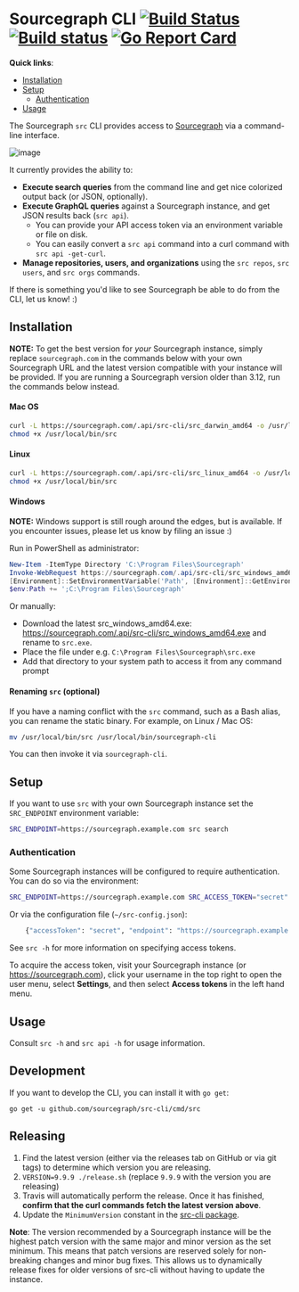 # Sourcegraph CLI [![Build Status](https://travis-ci.org/sourcegraph/src-cli.svg)](https://travis-ci.org/sourcegraph/src-cli) [![Build status](https://ci.appveyor.com/api/projects/status/fwa1bkd198hyim8a?svg=true)](https://ci.appveyor.com/project/sourcegraph/src-cli) [![Go Report Card](https://goreportcard.com/badge/sourcegraph/src-cli)](https://goreportcard.com/report/sourcegraph/src-cli)

**Quick links**:

* [Installation](#installation)
* [Setup](#setup)
  * [Authentication](#authentication)
* [Usage](#usage)

The Sourcegraph `src` CLI provides access to [Sourcegraph](https://sourcegraph.com) via a command-line interface.

![image](https://user-images.githubusercontent.com/3173176/43567326-3db5f31c-95e6-11e8-9e74-4c04079c01b0.png)

It currently provides the ability to:

- **Execute search queries** from the command line and get nice colorized output back (or JSON, optionally).
- **Execute GraphQL queries** against a Sourcegraph instance, and get JSON results back (`src api`).
  - You can provide your API access token via an environment variable or file on disk.
  - You can easily convert a `src api` command into a curl command with `src api -get-curl`.
- **Manage repositories, users, and organizations** using the `src repos`, `src users`, and `src orgs` commands.

If there is something you'd like to see Sourcegraph be able to do from the CLI, let us know! :)

## Installation

**NOTE:** To get the best version for _your_ Sourcegraph instance, simply replace `sourcegraph.com` in the commands below with your own Sourcegraph URL and the latest version compatible with your instance will be provided. If you are running a Sourcegraph version older than 3.12, run the commands below instead.

#### Mac OS

```bash
curl -L https://sourcegraph.com/.api/src-cli/src_darwin_amd64 -o /usr/local/bin/src
chmod +x /usr/local/bin/src
```

#### Linux

```bash
curl -L https://sourcegraph.com/.api/src-cli/src_linux_amd64 -o /usr/local/bin/src
chmod +x /usr/local/bin/src
```

#### Windows

**NOTE:** Windows support is still rough around the edges, but is available. If you encounter issues, please let us know by filing an issue :)

Run in PowerShell as administrator:

```powershell
New-Item -ItemType Directory 'C:\Program Files\Sourcegraph'
Invoke-WebRequest https://sourcegraph.com/.api/src-cli/src_windows_amd64.exe -OutFile 'C:\Program Files\Sourcegraph\src.exe'
[Environment]::SetEnvironmentVariable('Path', [Environment]::GetEnvironmentVariable('Path', [EnvironmentVariableTarget]::Machine) + ';C:\Program Files\Sourcegraph', [EnvironmentVariableTarget]::Machine)
$env:Path += ';C:\Program Files\Sourcegraph'
```

Or manually:

- Download the latest src_windows_amd64.exe: https://sourcegraph.com/.api/src-cli/src_windows_amd64.exe and rename to `src.exe`.
- Place the file under e.g. `C:\Program Files\Sourcegraph\src.exe`
- Add that directory to your system path to access it from any command prompt

#### Renaming `src` (optional)

If you have a naming conflict with the `src` command, such as a Bash alias, you can rename the static binary. For example, on Linux / Mac OS:

```sh
mv /usr/local/bin/src /usr/local/bin/sourcegraph-cli
```

You can then invoke it via `sourcegraph-cli`.

## Setup

If you want to use `src` with your own Sourcegraph instance set the `SRC_ENDPOINT` environment variable:

```sh
SRC_ENDPOINT=https://sourcegraph.example.com src search
```

### Authentication

Some Sourcegraph instances will be configured to require authentication. You can do so via the environment:

```sh
SRC_ENDPOINT=https://sourcegraph.example.com SRC_ACCESS_TOKEN="secret" src ...
```

Or via the configuration file (`~/src-config.json`):

```sh
	{"accessToken": "secret", "endpoint": "https://sourcegraph.example.com"}
```

See `src -h` for more information on specifying access tokens.

To acquire the access token, visit your Sourcegraph instance (or https://sourcegraph.com), click your username in the top right to open the user menu, select **Settings**, and then select **Access tokens** in the left hand menu.

## Usage

Consult `src -h` and `src api -h` for usage information.

## Development

If you want to develop the CLI, you can install it with `go get`:

```
go get -u github.com/sourcegraph/src-cli/cmd/src
```

## Releasing

1.  Find the latest version (either via the releases tab on GitHub or via git tags) to determine which version you are releasing.
2.  `VERSION=9.9.9 ./release.sh` (replace `9.9.9` with the version you are releasing)
3.  Travis will automatically perform the release. Once it has finished, **confirm that the curl commands fetch the latest version above**.
4.  Update the `MinimumVersion` constant in the [src-cli package](https://github.com/sourcegraph/sourcegraph/tree/master/internal/src-cli/consts.go).

**Note**: The version recommended by a Sourcegraph instance will be the highest patch version with the same major and minor version as the set minimum. This means that patch versions are reserved solely for non-breaking changes and minor bug fixes. This allows us to dynamically release fixes for older versions of src-cli without having to update the instance.
